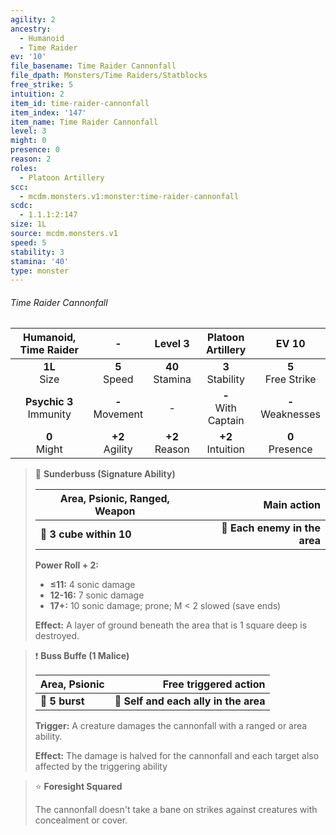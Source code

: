 ```yaml
---
agility: 2
ancestry:
  - Humanoid
  - Time Raider
ev: '10'
file_basename: Time Raider Cannonfall
file_dpath: Monsters/Time Raiders/Statblocks
free_strike: 5
intuition: 2
item_id: time-raider-cannonfall
item_index: '147'
item_name: Time Raider Cannonfall
level: 3
might: 0
presence: 0
reason: 2
roles:
  - Platoon Artillery
scc:
  - mcdm.monsters.v1:monster:time-raider-cannonfall
scdc:
  - 1.1.1:2:147
size: 1L
source: mcdm.monsters.v1
speed: 5
stability: 3
stamina: '40'
type: monster
---
```


###### Time Raider Cannonfall

|    Humanoid, Time Raider    |          -          |       Level 3       |    Platoon Artillery    |         EV 10          |
| :-------------------------: | :-----------------: | :-----------------: | :---------------------: | :--------------------: |
|      **1L**<br/> Size       |  **5**<br/> Speed   | **40**<br/> Stamina |  **3**<br/> Stability   | **5**<br/> Free Strike |
| **Psychic 3**<br/> Immunity | **-**<br/> Movement |          -          | **-**<br/> With Captain | **-**<br/> Weaknesses  |
|      **0**<br/> Might       | **+2**<br/> Agility | **+2**<br/> Reason  |  **+2**<br/> Intuition  |  **0**<br/> Presence   |

<!-- -->
> 🔳 **Sunderbuss (Signature Ability)**
>
> | **Area, Psionic, Ranged, Weapon** |               **Main action** |
> | --------------------------------- | ----------------------------: |
> | **📏 3 cube within 10**           | **🎯 Each enemy in the area** |
>
> **Power Roll + 2:**
>
> - **≤11:** 4 sonic damage
> - **12-16:** 7 sonic damage
> - **17+:** 10 sonic damage; prone; M < 2 slowed (save ends)
>
> **Effect:** A layer of ground beneath the area that is 1 square deep is destroyed.

<!-- -->
> ❗️ **Buss Buffe (1 Malice)**
>
> | **Area, Psionic** |             **Free triggered action** |
> | ----------------- | ------------------------------------: |
> | **📏 5 burst**    | **🎯 Self and each ally in the area** |
>
> **Trigger:** A creature damages the cannonfall with a ranged or area ability.
>
> **Effect:** The damage is halved for the cannonfall and each target also affected by the triggering ability

<!-- -->
> ⭐️ **Foresight Squared**
>
> The cannonfall doesn't take a bane on strikes against creatures with concealment or cover.
